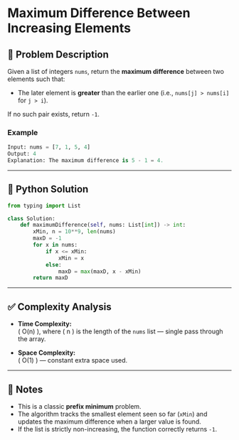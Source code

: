 # Maximum Difference Between Increasing Elements

## 🧩 Problem Description

Given a list of integers `nums`, return the **maximum difference** between two elements such that:

- The later element is **greater** than the earlier one (i.e., `nums[j] > nums[i]` for `j > i`).

If no such pair exists, return `-1`.

### Example
```python
Input: nums = [7, 1, 5, 4]  
Output: 4  
Explanation: The maximum difference is 5 - 1 = 4.
```

---

## 🐍 Python Solution

```python
from typing import List

class Solution:
    def maximumDifference(self, nums: List[int]) -> int:
        xMin, n = 10**9, len(nums)
        maxD = -1
        for x in nums:
            if x <= xMin:
                xMin = x
            else:
                maxD = max(maxD, x - xMin)
        return maxD
```

---

## ✅ Complexity Analysis

- **Time Complexity:**  
  \( O(n) \), where \( n \) is the length of the `nums` list — single pass through the array.

- **Space Complexity:**  
  \( O(1) \) — constant extra space used.

---

## 📝 Notes

- This is a classic **prefix minimum** problem.
- The algorithm tracks the smallest element seen so far (`xMin`) and updates the maximum difference when a larger value is found.
- If the list is strictly non-increasing, the function correctly returns `-1`.

